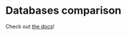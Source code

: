 # Databases comparison

Check out [the docs](https://github.com/choose-tech/astro-integration/blob/main/docs/comparisons.md)!